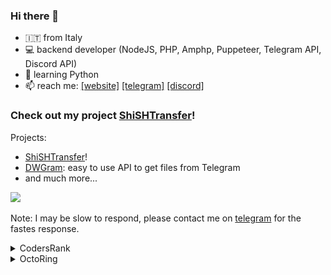 ### Hi there 👋
- 🇮🇹 from Italy
- 💻 backend developer (NodeJS, PHP, Amphp, Puppeteer, Telegram API, Discord API)
- 🐍 learning Python
- 📫 reach me: [\[website\]](https://shish.cat)  [\[telegram\]](https://t.me/shishcat) [\[discord\]](https://discord.gg/5ffUy93Cs8)

### Check out my project [ShiSHTransfer](https://shishtransfer.com)!
Projects: 
- [ShiSHTransfer](https://shishtransfer.com)!
- [DWGram](https://github.com/ShiSHcat/dwgram-public): easy to use API to get files from Telegram
- and much more...

![](https://komarev.com/ghpvc/?username=shishcat)

Note: I may be slow to respond, please contact me on  [telegram](https://t.me/shishcat) for the fastes response.

<details>
  <summary>CodersRank</summary>
  <a href="https://profile.codersrank.io/user/shishcat"><img src="https://raw.githubusercontent.com/ShiSHcat/shishcat/master/cr2.png"></a>
</details>
<details>
  <summary>OctoRing</summary>
  <table><tbody><tr><td><a href="https://octo-ring.com/"><img src="https://octo-ring.com/static/img/widget/top.png" width="99%" alt="Octo Ring logo" align="top"></a><br><a href="https://octo-ring.com/p/ShiSHcat/prev"><img src="https://octo-ring.com/static/img/widget/prev.png" width="33%" alt="previous" align="top" title="previous profile"></a><a href="https://octo-ring.com/p/ShiSHcat/random"><img src="https://octo-ring.com/static/img/widget/random.png" width="33%" alt="random" align="top" title="random profile"></a><a href="https://octo-ring.com/p/ShiSHcat/next"><img src="https://octo-ring.com/static/img/widget/next.png" width="33%" alt="next" align="top" title="next profile"></a><br><a href="https://octo-ring.com/"><img src="https://octo-ring.com/static/img/widget/bottom.png" width="99%" alt="check out other GitHub profiles in the Octo Ring" align="top"></a></td></tr></tbody></table> 
</details>
